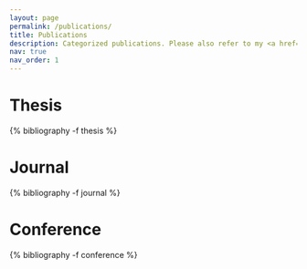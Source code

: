 ```yaml
---
layout: page
permalink: /publications/
title: Publications
description: Categorized publications. Please also refer to my <a href='https://scholar.google.com/citations?user=NHt9KX4AAAAJ&hl=en'><strong>Google Scholar page</strong></a>.
nav: true
nav_order: 1
---
```

<!-- _pages/publications.md -->
<div class="publications">
<h1>Thesis</h1>

{% bibliography -f thesis %}

<h1>Journal</h1>

{% bibliography -f journal %}

<h1>Conference</h1>

{% bibliography -f conference %}

</div>
